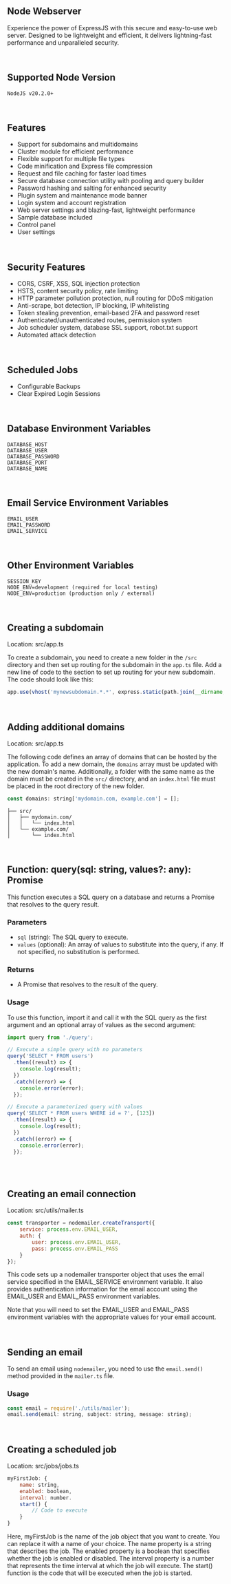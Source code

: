 ## Node Webserver
Experience the power of ExpressJS with this secure and easy-to-use web server. Designed to be lightweight and efficient, it delivers lightning-fast performance and unparalleled security.

<br>

## Supported Node Version

```
NodeJS v20.2.0+
```

<br>

## Features
- Support for subdomains and multidomains
- Cluster module for efficient performance
- Flexible support for multiple file types
- Code minification and Express file compression
- Request and file caching for faster load times
- Secure database connection utility with pooling and query builder
- Password hashing and salting for enhanced security
- Plugin system and maintenance mode banner
- Login system and account registration
- Web server settings and blazing-fast, lightweight performance
- Sample database included
- Control panel
- User settings

<br>

## Security Features
- CORS, CSRF, XSS, SQL injection protection
- HSTS, content security policy, rate limiting
- HTTP parameter pollution protection, null routing for DDoS mitigation
- Anti-scrape, bot detection, IP blocking, IP whitelisting
- Token stealing prevention, email-based 2FA and password reset
- Authenticated/unauthenticated routes, permission system
- Job scheduler system, database SSL support, robot.txt support
- Automated attack detection

<br>

## Scheduled Jobs
- Configurable Backups
- Clear Expired Login Sessions

<br>

## Database Environment Variables
```
DATABASE_HOST
DATABASE_USER
DATABASE_PASSWORD
DATABASE_PORT
DATABASE_NAME
```

<br>

## Email Service Environment Variables
```
EMAIL_USER
EMAIL_PASSWORD
EMAIL_SERVICE
```

<br>

## Other Environment Variables
```
SESSION_KEY
NODE_ENV=development (required for local testing)
NODE_ENV=production (production only / external)
```

<br>

## Creating a subdomain
Location: src/app.ts

To create a subdomain, you need to create a new folder in the `/src` directory and then set up routing for the subdomain in the `app.ts` file.
Add a new line of code to the section to set up routing for your new subdomain. The code should look like this:

```js
app.use(vhost('mynewsubdomain.*.*', express.static(path.join(__dirname, '/mynewsubdomain'))));
```

<br>

## Adding additional domains
Location: src/app.ts

The following code defines an array of domains that can be hosted by the application. To add a new domain, the `domains` array must be updated with the new domain's name. Additionally, a folder with the same name as the domain must be created in the `src/` directory, and an `index.html` file must be placed in the root directory of the new folder.

```js
const domains: string['mydomain.com, example.com'] = [];
```
```
├── src/
│   ├── mydomain.com/
│   │   └── index.html
│   └── example.com/
│       └── index.html
```

<br>

## Function: query(sql: string, values?: any): Promise<any>

This function executes a SQL query on a database and returns a Promise that resolves to the query result.

### Parameters

- `sql` (string): The SQL query to execute.
- `values` (optional): An array of values to substitute into the query, if any. If not specified, no substitution is performed.

### Returns

- A Promise that resolves to the result of the query.

### Usage

To use this function, import it and call it with the SQL query as the first argument and an optional array of values as the second argument:

```js
import query from './query';

// Execute a simple query with no parameters
query('SELECT * FROM users')
  .then((result) => {
    console.log(result);
  })
  .catch((error) => {
    console.error(error);
  });

// Execute a parameterized query with values
query('SELECT * FROM users WHERE id = ?', [123])
  .then((result) => {
    console.log(result);
  })
  .catch((error) => {
    console.error(error);
  });
```
<br>
<br>

## Creating an email connection
Location: src/utils/mailer.ts
```js
const transporter = nodemailer.createTransport({
    service: process.env.EMAIL_USER,
    auth: {
        user: process.env.EMAIL_USER,
        pass: process.env.EMAIL_PASS
    }
});
```
This code sets up a nodemailer transporter object that uses the email service specified in the EMAIL_SERVICE environment variable. It also provides authentication information for the email account using the EMAIL_USER and EMAIL_PASS environment variables.

Note that you will need to set the EMAIL_USER and EMAIL_PASS environment variables with the appropriate values for your email account.

<br>

## Sending an email
To send an email using `nodemailer`, you need to use the `email.send()` method provided in the `mailer.ts` file.

### Usage
```js
const email = require('./utils/mailer');
email.send(email: string, subject: string, message: string);
```

<br>

## Creating a scheduled job
Location: src/jobs/jobs.ts
```js
myFirstJob: {
    name: string,
    enabled: boolean,
    interval: number.
    start() {
        // Code to execute
    }
}
```
Here, myFirstJob is the name of the job object that you want to create. You can replace it with a name of your choice. The name property is a string that describes the job. The enabled property is a boolean that specifies whether the job is enabled or disabled. The interval property is a number that represents the time interval at which the job will execute. The start() function is the code that will be executed when the job is started.
